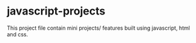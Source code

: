 # javascript-projects
This project file contain mini projects/ features built using javascript, html and css.
